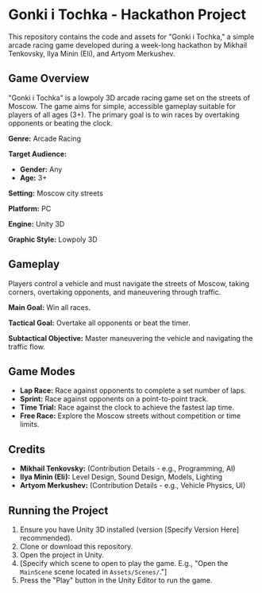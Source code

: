 # Gonki i Tochka - Hackathon Project

This repository contains the code and assets for "Gonki i Tochka," a simple arcade racing game developed during a week-long hackathon by Mikhail Tenkovsky, Ilya Minin (Eli), and Artyom Merkushev.

## Game Overview

"Gonki i Tochka" is a lowpoly 3D arcade racing game set on the streets of Moscow. The game aims for simple, accessible gameplay suitable for players of all ages (3+).  The primary goal is to win races by overtaking opponents or beating the clock.

**Genre:** Arcade Racing

**Target Audience:**

*   **Gender:** Any
*   **Age:** 3+

**Setting:** Moscow city streets

**Platform:** PC

**Engine:** Unity 3D

**Graphic Style:** Lowpoly 3D

## Gameplay

Players control a vehicle and must navigate the streets of Moscow, taking corners, overtaking opponents, and maneuvering through traffic.

**Main Goal:** Win all races.

**Tactical Goal:** Overtake all opponents or beat the timer.

**Subtactical Objective:**  Master maneuvering the vehicle and navigating the traffic flow.

## Game Modes

*   **Lap Race:** Race against opponents to complete a set number of laps.
*   **Sprint:** Race against opponents on a point-to-point track.
*   **Time Trial:** Race against the clock to achieve the fastest lap time.
*   **Free Race:** Explore the Moscow streets without competition or time limits.

## Credits

*   **Mikhail Tenkovsky:** (Contribution Details - e.g., Programming, AI)
*   **Ilya Minin (Eli):** Level Design, Sound Design, Models, Lighting
*   **Artyom Merkushev:** (Contribution Details - e.g., Vehicle Physics, UI)

## Running the Project

1.  Ensure you have Unity 3D installed (version [Specify Version Here] recommended).
2.  Clone or download this repository.
3.  Open the project in Unity.
4.  [Specify which scene to open to play the game. E.g., "Open the `MainScene` scene located in `Assets/Scenes/`."]
5.  Press the "Play" button in the Unity Editor to run the game.
